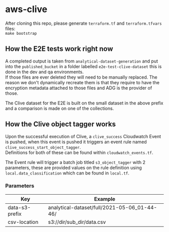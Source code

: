 # aws-clive

After cloning this repo, please generate `terraform.tf` and `terraform.tfvars` files:  
`make bootstrap`

## How the E2E tests work right now

A completed output is taken from `analytical-dataset-generation` and put into the `published_bucket` in a folder labelled `e2e-test-clive-dataset` this is done in the dev and qa environments.  
If those files are ever deleted they will need to be manually replaced. The reason we don't dynamically recreate them is that they require to have the encryption metadata attached to those files and ADG is the provider of those.  

The Clive dataset for the E2E is built on the small dataset in the above prefix and a comparison is made on one of the collections.

## How the Clive object tagger works

Upon the successful execution of Clive, a `clive_success` Cloudwatch Event is pushed, when this event is pushed it
triggers an event rule named `clive_success_start_object_tagger`.  
Definitions for both of these can be found within `cloudwatch_events.tf`.

The Event rule will trigger a batch job titled `s3_object_tagger` with 2 parameters, these are provided
values on the rule definition using `local.data_classification` which can be found in `local.tf`.

### Parameters

|       Key      |                   Example                    |
|----------------|----------------------------------------------|
| data-s3-prefix | analytical-dataset/full/2021-05-06_01-44-46/ |
| csv-location   | s3://dir/sub_dir/data.csv                    |
